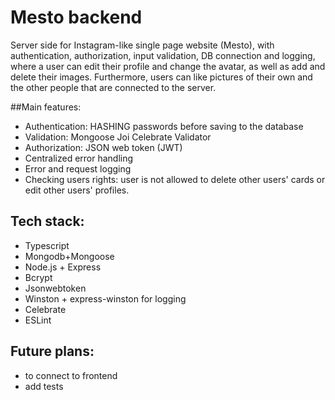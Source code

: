 # Mesto backend
Server side for Instagram-like single page website (Mesto), with authentication, authorization, input validation, DB connection and logging, where a user can edit their profile and change the avatar, as well as add and delete their images. Furthermore, users can like pictures of their own and the other people that are connected to the server.

##Main features:

- Authentication: HASHING passwords before saving to the database
- Validation: Mongoose Joi Celebrate Validator
- Authorization: JSON web token (JWT)
- Centralized error handling
- Error and request logging
- Checking users rights: user is not allowed to delete other users' cards or edit other users' profiles.

## Tech stack:
- Typescript
- Mongodb+Mongoose
- Node.js + Express
- Bcrypt
- Jsonwebtoken
- Winston + express-winston for logging
- Celebrate
- ESLint

## Future plans:

- to connect to frontend
- add tests

